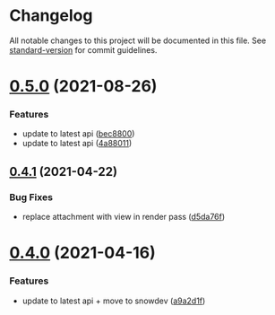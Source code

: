 # Changelog

All notable changes to this project will be documented in this file. See [standard-version](https://github.com/conventional-changelog/standard-version) for commit guidelines.

# [0.5.0](https://github.com/dmnsgn/dgel/compare/v0.4.1...v0.5.0) (2021-08-26)


### Features

* update to latest api ([bec8800](https://github.com/dmnsgn/dgel/commit/bec8800795747bb90f742b3d33df595d848a61fc))
* update to latest api ([4a88011](https://github.com/dmnsgn/dgel/commit/4a88011141001dafaba27bf3fecb2e35c11a8fe3))



## [0.4.1](https://github.com/dmnsgn/dgel/compare/v0.4.0...v0.4.1) (2021-04-22)


### Bug Fixes

* replace attachment with view in render pass ([d5da76f](https://github.com/dmnsgn/dgel/commit/d5da76ff2de359c07404b94164e479374c635db2))



# [0.4.0](https://github.com/dmnsgn/dgel/compare/v0.3.0...v0.4.0) (2021-04-16)


### Features

* update to latest api + move to snowdev ([a9a2d1f](https://github.com/dmnsgn/dgel/commit/a9a2d1f6bf6d46c87c4a7cf39bde66666f777c88))
